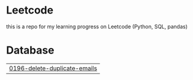 # Leetcode
this is a repo for my learning progress on Leetcode (Python, SQL, pandas)


# Database
|  |
| ------- |
| [0196-delete-duplicate-emails](https://github.com/dessyfitriaya/leetcode/tree/master/0196-delete-duplicate-emails) |